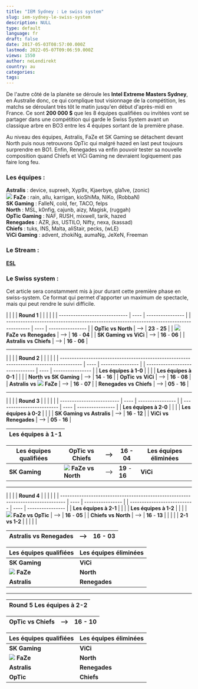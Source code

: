 ```yaml
---
title: "IEM Sydney : Le swiss system"
slug: iem-sydney-le-swiss-system
description: NULL
type: default
language: fr
draft: false
date: 2017-05-03T08:57:00.000Z
lastmod: 2022-05-07T09:06:59.000Z
views: 1550
author: neLendirekt
country: au
categories:
tags:
---
```

De l'autre côté de la planète se déroule les **Intel Extreme Masters Sydney**, en Australie donc, ce qui complique tout visionnage de la compétition, les matchs se déroulant très tôt le matin jusqu'en début d'après-midi en France. Ce sont **200 000 $** que les 8 équipes qualifiées ou invitées vont se partager dans une compétition qui garde le Swiss System avant un classique arbre en BO3 entre les 4 équipes sortant de la première phase.

Au niveau des équipes, Astralis, FaZe et SK Gaming se détachent devant North puis nous retrouvons OpTic qui malgré hazed en last peut toujours surprendre en BO1\. Enfin, Renegades va enfin pouvoir tester sa nouvelle composition quand Chiefs et ViCi Gaming ne devraient logiquement pas faire long feu.

### **Les équipes :**

**Astralis** : device, supreeh, Xyp9x, Kjaerbye, gla1ve, (zonic)  
![](/storage/countries/flag/europe_flag_580d21b984714.gif) **FaZe** : rain, allu, karrigan, kioShiMa, NiKo, (RobbaN)  
**SK Gaming** : FalleN, cold, fer, TACO, felps  
**North** : MSL, k0nfig, cajunb, aizy, Magisk, (ruggah)  
**OpTic Gaming** : NAF, RUSH, mixwell, tarik, hazed  
**Renegades** : AZR, jks, USTILO, Nifty, nexa, (kassad)  
**Chiefs** : tuks, INS, Malta, aliStair, pecks, (wLE)  
**ViCi Gaming** : advent, zhokiNg, aumaNg, JeXeN, Freeman

### **Le Stream :**

**[ESL](https://www.twitch.tv/esl%5Fcsgo)**

### **Le Swiss system :**

Cet article sera constamment mis à jour durant cette première phase en swiss-system. Ce format qui permet d'apporter un maximum de spectacle, mais qui peut rendre le suivi difficile.

| |                             |      | **Round 1**      |  |                                                                                          |      |                  |
| ----------------------------- | ---- | ---------------- |  | ---------------------------------------------------------------------------------------- | ---- | ---------------- |
| **OpTic vs** **North**        | \--> | **23** \- **25** |  | ![](/storage/countries/flag/europe_flag_580d21b984714.gif) **FaZe** **vs** **Renegades** | \--> | **16** \- **04** |
| **SK Gaming** **vs** **ViCi** | \--> | **16** \- **06** |  | **Astralis** **vs** **Chiefs**                                                           | \--> | **16** \- **06** |

---

| |                                                                                       |      | **Round 2**      |  |                                 |      |                  |
| --------------------------------------------------------------------------------------- | ---- | ---------------- |  | ------------------------------- | ---- | ---------------- |
| **Les équipes à 1-0**                                                                   |      |                  |  | **Les équipes à 0-1**           |      |                  |
| **North** **vs** **SK Gaming**                                                          | \--> | **14** \- **16** |  | **OpTic** **vs** **ViCi**       | \--> | **16** \- **08** |
| **Astralis** **vs** ![](/storage/countries/flag/europe_flag_580d21b984714.gif) **FaZe** | \--> | **16** \- **07** |  | **Renegades** **vs** **Chiefs** | \--> | **05** \- **16** |

---

| |                         |      | **Round 3**      |  |                           |      |                  |
| ------------------------- | ---- | ---------------- |  | ------------------------- | ---- | ---------------- |
| **Les équipes à 2-0**     |      |                  |  | **Les équipes à 0-2**     |      |                  |
| **SK Gaming vs Astralis** | \--> | **16** \- **12** |  | **ViCi** **vs Renegades** | \--> | **05** \- **16** |

| **Les équipes à 1-1** |
| --------------------- |

| **Les équipes qualifiées** | **OpTic** **vs** **Chiefs**                                                  | \--> | **16** \- **04** | **Les équipes éliminées** |
| -------------------------- | ---------------------------------------------------------------------------- | ---- | ---------------- | ------------------------- |
| **SK Gaming**              | **![](/storage/countries/flag/europe_flag_580d21b984714.gif) FaZe vs North** | \--> | **19** \- **16** | **ViCi**                  |

---

| |                                                                                |      | **Round 4**      |  |                             |      |                  |
| -------------------------------------------------------------------------------- | ---- | ---------------- |  | --------------------------- | ---- | ---------------- |
| **Les équipes à 2-1**                                                            |      |                  |  | **Les équipes à 1-2**       |      |                  |
| **![](/storage/countries/flag/europe_flag_580d21b984714.gif) FaZe vs** **OpTic** | \--> | **16** \- **05** |  | **Chiefs** **vs** **North** | \--> | **16** \- **13** |
| |                                                                                |      | **2-1 vs 1-2**   |  |                             |      |                  |

| **Astralis vs Renegades** | \--> | **16** \- **03** |
| ------------------------- | ---- | ---------------- |

| **Les équipes qualifiées**                                          | **Les équipes éliminées** |
| ------------------------------------------------------------------- | ------------------------- |
| **SK Gaming**                                                       | **ViCi**                  |
| **![](/storage/countries/flag/europe_flag_580d21b984714.gif) FaZe** | **North**                 |
| **Astralis**                                                        | **Renegades**             |

---

| **Round 5** **Les équipes à 2-2** |
| --------------------------------- |

| **OpTic** **vs Chiefs** | \--> | **16** \- **10** |
| ----------------------- | ---- | ---------------- |

| **Les équipes qualifiées**                                          | **Les équipes éliminées** |
| ------------------------------------------------------------------- | ------------------------- |
| **SK Gaming**                                                       | **ViCi**                  |
| **![](/storage/countries/flag/europe_flag_580d21b984714.gif) FaZe** | **North**                 |
| **Astralis**                                                        | **Renegades**             |
| **OpTic**                                                           | **Chiefs**                |
